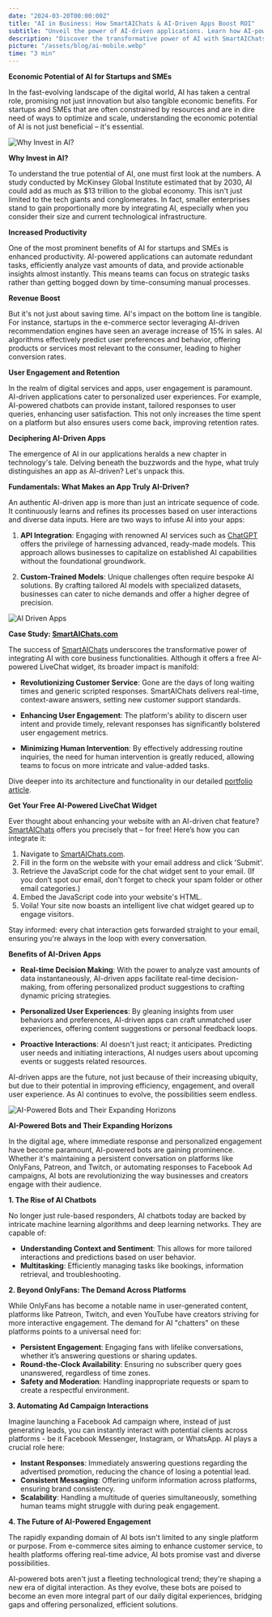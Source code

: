 ```yaml
---
date: "2024-03-20T00:00:00Z"
title: "AI in Business: How SmartAIChats & AI-Driven Apps Boost ROI"
subtitle: "Unveil the power of AI-driven applications. Learn how AI-powered business solutions elevate ROI and efficiency."
description: "Discover the transformative power of AI with SmartAIChats – a leading AI-powered LiveChat widget. Dive into AI-driven mobile apps, business applications, and understand their unparalleled potential for startups and SMEs."
picture: "/assets/blog/ai-mobile.webp"
time: "3 min"
---
```

**Economic Potential of AI for Startups and SMEs**

In the fast-evolving landscape of the digital world, AI has taken a central role, promising not just innovation but also tangible economic benefits. For startups and SMEs that are often constrained by resources and are in dire need of ways to optimize and scale, understanding the economic potential of AI is not just beneficial – it's essential.

![Why Invest in AI?](https://amazhub.net/assets/blog/ai-futuristic-graphic.webp)

**Why Invest in AI?**

To understand the true potential of AI, one must first look at the numbers. A study conducted by McKinsey Global Institute estimated that by 2030, AI could add as much as $13 trillion to the global economy. This isn't just limited to the tech giants and conglomerates. In fact, smaller enterprises stand to gain proportionally more by integrating AI, especially when you consider their size and current technological infrastructure.

**Increased Productivity**

One of the most prominent benefits of AI for startups and SMEs is enhanced productivity. AI-powered applications can automate redundant tasks, efficiently analyze vast amounts of data, and provide actionable insights almost instantly. This means teams can focus on strategic tasks rather than getting bogged down by time-consuming manual processes. 

**Revenue Boost**

But it's not just about saving time. AI's impact on the bottom line is tangible. For instance, startups in the e-commerce sector leveraging AI-driven recommendation engines have seen an average increase of 15% in sales. AI algorithms effectively predict user preferences and behavior, offering products or services most relevant to the consumer, leading to higher conversion rates.

**User Engagement and Retention**

In the realm of digital services and apps, user engagement is paramount. AI-driven applications cater to personalized user experiences. For example, AI-powered chatbots can provide instant, tailored responses to user queries, enhancing user satisfaction. This not only increases the time spent on a platform but also ensures users come back, improving retention rates.

**Deciphering AI-Driven Apps**

The emergence of AI in our applications heralds a new chapter in technology's tale. Delving beneath the buzzwords and the hype, what truly distinguishes an app as AI-driven? Let's unpack this.

**Fundamentals: What Makes an App Truly AI-Driven?**

An authentic AI-driven app is more than just an intricate sequence of code. It continuously learns and refines its processes based on user interactions and diverse data inputs. Here are two ways to infuse AI into your apps:

1. **API Integration**: Engaging with renowned AI services such as [ChatGPT](https://openai.com/chatgpt) offers the privilege of harnessing advanced, ready-made models. This approach allows businesses to capitalize on established AI capabilities without the foundational groundwork.

2. **Custom-Trained Models**: Unique challenges often require bespoke AI solutions. By crafting tailored AI models with specialized datasets, businesses can cater to niche demands and offer a higher degree of precision.

![AI Driven Apps](https://amazhub.net/assets/blog/ai-crystal-ball.webp)

**Case Study: [SmartAIChats.com](https://smartaichats.com)**

The success of [SmartAIChats](https://smartaichats.com) underscores the transformative power of integrating AI with core business functionalities. Although it offers a free AI-powered LiveChat widget, its broader impact is manifold:

* **Revolutionizing Customer Service**: Gone are the days of long waiting times and generic scripted responses. SmartAIChats delivers real-time, context-aware answers, setting new customer support standards.
  
* **Enhancing User Engagement**: The platform's ability to discern user intent and provide timely, relevant responses has significantly bolstered user engagement metrics.
  
* **Minimizing Human Intervention**: By effectively addressing routine inquiries, the need for human intervention is greatly reduced, allowing teams to focus on more intricate and value-added tasks.

Dive deeper into its architecture and functionality in our detailed [portfolio article](https://amazhub.net/portfolio/smartaichats-com).

**Get Your Free AI-Powered LiveChat Widget**

Ever thought about enhancing your website with an AI-driven chat feature? [SmartAIChats](https://smartaichats.com) offers you precisely that – for free! Here’s how you can integrate it:

1. Navigate to [SmartAIChats.com](https://smartaichats.com).
2. Fill in the form on the website with your email address and click 'Submit'.
3. Retrieve the JavaScript code for the chat widget sent to your email. (If you don’t spot our email, don't forget to check your spam folder or other email categories.)
4. Embed the JavaScript code into your website's HTML.
5. Voila! Your site now boasts an intelligent live chat widget geared up to engage visitors.

Stay informed: every chat interaction gets forwarded straight to your email, ensuring you're always in the loop with every conversation.

**Benefits of AI-Driven Apps**

* **Real-time Decision Making**: With the power to analyze vast amounts of data instantaneously, AI-driven apps facilitate real-time decision-making, from offering personalized product suggestions to crafting dynamic pricing strategies.

* **Personalized User Experiences**: By gleaning insights from user behaviors and preferences, AI-driven apps can craft unmatched user experiences, offering content suggestions or personal feedback loops.

* **Proactive Interactions**: AI doesn't just react; it anticipates. Predicting user needs and initiating interactions, AI nudges users about upcoming events or suggests related resources.

AI-driven apps are the future, not just because of their increasing ubiquity, but due to their potential in improving efficiency, engagement, and overall user experience. As AI continues to evolve, the possibilities seem endless.

![AI-Powered Bots and Their Expanding Horizons](https://amazhub.net/assets/blog/ai-futuristic-city.webp)

**AI-Powered Bots and Their Expanding Horizons**

In the digital age, where immediate response and personalized engagement have become paramount, AI-powered bots are gaining prominence. Whether it's maintaining a persistent conversation on platforms like OnlyFans, Patreon, and Twitch, or automating responses to Facebook Ad campaigns, AI bots are revolutionizing the way businesses and creators engage with their audience.

**1. The Rise of AI Chatbots**

No longer just rule-based responders, AI chatbots today are backed by intricate machine learning algorithms and deep learning networks. They are capable of:

* **Understanding Context and Sentiment**: This allows for more tailored interactions and predictions based on user behavior.
* **Multitasking**: Efficiently managing tasks like bookings, information retrieval, and troubleshooting.

**2. Beyond OnlyFans: The Demand Across Platforms**

While OnlyFans has become a notable name in user-generated content, platforms like Patreon, Twitch, and even YouTube have creators striving for more interactive engagement. The demand for AI "chatters" on these platforms points to a universal need for:

* **Persistent Engagement**: Engaging fans with lifelike conversations, whether it’s answering questions or sharing updates.
* **Round-the-Clock Availability**: Ensuring no subscriber query goes unanswered, regardless of time zones.
* **Safety and Moderation**: Handling inappropriate requests or spam to create a respectful environment.

**3. Automating Ad Campaign Interactions**

Imagine launching a Facebook Ad campaign where, instead of just generating leads, you can instantly interact with potential clients across platforms - be it Facebook Messenger, Instagram, or WhatsApp. AI plays a crucial role here:

* **Instant Responses**: Immediately answering questions regarding the advertised promotion, reducing the chance of losing a potential lead.
* **Consistent Messaging**: Offering uniform information across platforms, ensuring brand consistency.
* **Scalability**: Handling a multitude of queries simultaneously, something human teams might struggle with during peak engagement.

**4. The Future of AI-Powered Engagement**

The rapidly expanding domain of AI bots isn't limited to any single platform or purpose. From e-commerce sites aiming to enhance customer service, to health platforms offering real-time advice, AI bots promise vast and diverse possibilities.

AI-powered bots aren't just a fleeting technological trend; they're shaping a new era of digital interaction. As they evolve, these bots are poised to become an even more integral part of our daily digital experiences, bridging gaps and offering personalized, efficient solutions.
        